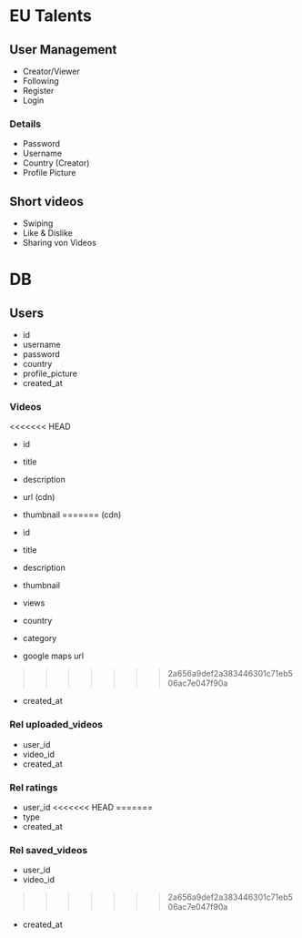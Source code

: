 # EU Talents

## User Management
- Creator/Viewer
- Following
- Register
- Login

### Details
- Password
- Username
- Country (Creator)
- Profile Picture


## Short videos 
- Swiping
- Like & Dislike
- Sharing von Videos



# DB

## Users

- id
- username
- password
- country
- profile_picture
- created_at

### Videos

<<<<<<< HEAD
- id
- title
- description
- url (cdn)
- thumbnail
=======
(cdn)

- id
- title
- description
- thumbnail
- views
- country
- category
- google maps url
>>>>>>> 2a656a9def2a383446301c71eb506ac7e047f90a
- created_at

### Rel uploaded_videos

- user_id
- video_id
- created_at

### Rel ratings

- user_id
<<<<<<< HEAD
=======
- type
- created_at

### Rel saved_videos

- user_id
- video_id
>>>>>>> 2a656a9def2a383446301c71eb506ac7e047f90a
- created_at
